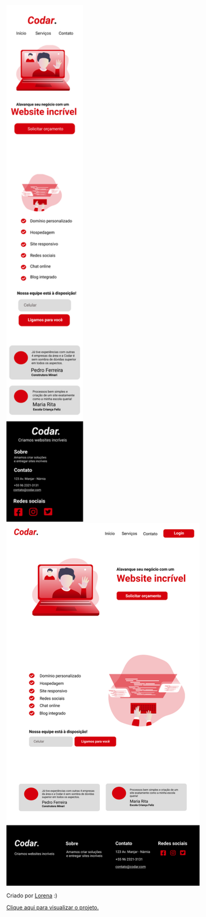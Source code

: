 
<img src="design/mobile.png" width="200em"> <img src="design/desktop.png" width="700em">


Criado por  <a href="https://github.com/Lorenalgm">Lorena</a> :)

<a href="https://juliocesarj.github.io/DevChallengeCodar/" target="_blank">Clique aqui para visualizar o projeto.</a>

